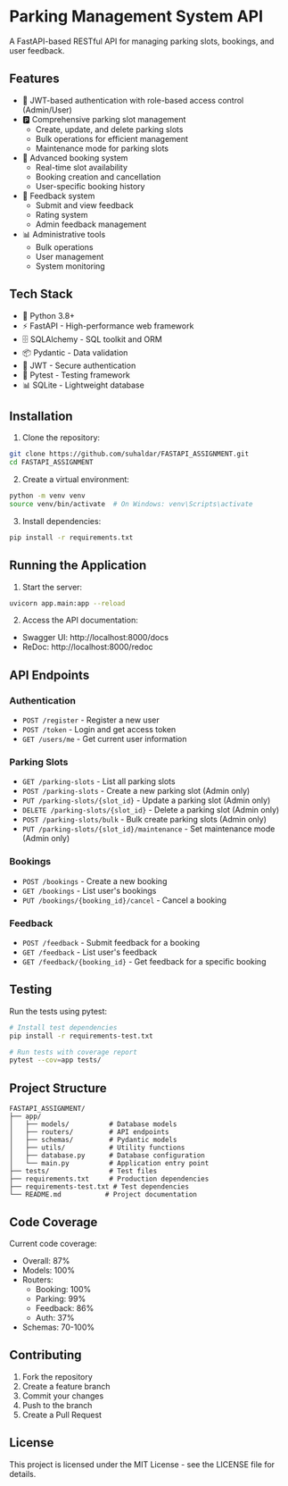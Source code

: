 # Parking Management System API

A FastAPI-based RESTful API for managing parking slots, bookings, and user feedback.

## Features

- 🔐 JWT-based authentication with role-based access control (Admin/User)
- 🅿️ Comprehensive parking slot management
  - Create, update, and delete parking slots
  - Bulk operations for efficient management
  - Maintenance mode for parking slots
- 📅 Advanced booking system
  - Real-time slot availability
  - Booking creation and cancellation
  - User-specific booking history
- 💬 Feedback system
  - Submit and view feedback
  - Rating system
  - Admin feedback management
- 📊 Administrative tools
  - Bulk operations
  - User management
  - System monitoring

## Tech Stack

- 🐍 Python 3.8+
- ⚡ FastAPI - High-performance web framework
- 🗄️ SQLAlchemy - SQL toolkit and ORM
- 📦 Pydantic - Data validation
- 🔑 JWT - Secure authentication
- 🧪 Pytest - Testing framework
- 📊 SQLite - Lightweight database

## Installation

1. Clone the repository:
```bash
git clone https://github.com/suhaldar/FASTAPI_ASSIGNMENT.git
cd FASTAPI_ASSIGNMENT
```

2. Create a virtual environment:
```bash
python -m venv venv
source venv/bin/activate  # On Windows: venv\Scripts\activate
```

3. Install dependencies:
```bash
pip install -r requirements.txt
```

## Running the Application

1. Start the server:
```bash
uvicorn app.main:app --reload
```

2. Access the API documentation:
- Swagger UI: http://localhost:8000/docs
- ReDoc: http://localhost:8000/redoc

## API Endpoints

### Authentication
- `POST /register` - Register a new user
- `POST /token` - Login and get access token
- `GET /users/me` - Get current user information

### Parking Slots
- `GET /parking-slots` - List all parking slots
- `POST /parking-slots` - Create a new parking slot (Admin only)
- `PUT /parking-slots/{slot_id}` - Update a parking slot (Admin only)
- `DELETE /parking-slots/{slot_id}` - Delete a parking slot (Admin only)
- `POST /parking-slots/bulk` - Bulk create parking slots (Admin only)
- `PUT /parking-slots/{slot_id}/maintenance` - Set maintenance mode (Admin only)

### Bookings
- `POST /bookings` - Create a new booking
- `GET /bookings` - List user's bookings
- `PUT /bookings/{booking_id}/cancel` - Cancel a booking

### Feedback
- `POST /feedback` - Submit feedback for a booking
- `GET /feedback` - List user's feedback
- `GET /feedback/{booking_id}` - Get feedback for a specific booking

## Testing

Run the tests using pytest:
```bash
# Install test dependencies
pip install -r requirements-test.txt

# Run tests with coverage report
pytest --cov=app tests/
```

## Project Structure

```
FASTAPI_ASSIGNMENT/
├── app/
│   ├── models/          # Database models
│   ├── routers/         # API endpoints
│   ├── schemas/         # Pydantic models
│   ├── utils/           # Utility functions
│   ├── database.py      # Database configuration
│   └── main.py          # Application entry point
├── tests/               # Test files
├── requirements.txt     # Production dependencies
├── requirements-test.txt # Test dependencies
└── README.md           # Project documentation
```

## Code Coverage

Current code coverage:
- Overall: 87%
- Models: 100%
- Routers: 
  - Booking: 100%
  - Parking: 99%
  - Feedback: 86%
  - Auth: 37%
- Schemas: 70-100%

## Contributing

1. Fork the repository
2. Create a feature branch
3. Commit your changes
4. Push to the branch
5. Create a Pull Request

## License

This project is licensed under the MIT License - see the LICENSE file for details. 